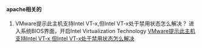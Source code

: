 #### apache相关的
1. VMware提示此主机支持Intel VT-x,但Intel VT-x处于禁用状态怎么解决？
进入系统BIOS界面，开启Intel Virtualization Technology
 [VMware提示此主机支持Intel VT-x,但Intel VT-x处于禁用状态怎么解决](http://www.xitongcheng.com/jiaocheng/xtazjc_article_38955.html)
